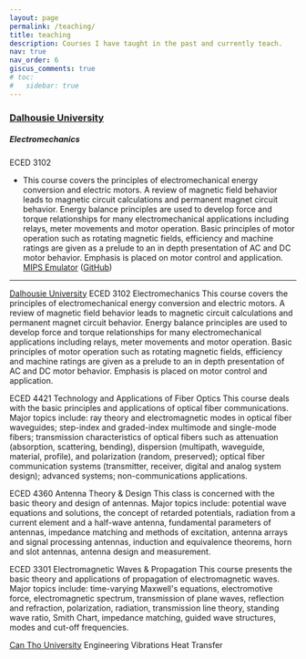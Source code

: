 ```yaml
---
layout: page
permalink: /teaching/
title: teaching
description: Courses I have taught in the past and currently teach.
nav: true
nav_order: 6
giscus_comments: true
# toc:
#   sidebar: true
---
```


<h3 style="color: #4b9cd3;" id="Dalhousie University"><a href="https://www.dal.ca/">Dalhousie University</a></h3>
<!-- COMP 541 (Digital Logic and Computer Design) -->
<div class="card mt-3">
  <div class="p-3">
    <div class="row">
      <div class="col-sm-10">
        <h5 id="comp311" class="card-title">Electromechanics</h5>
      </div>
      <div class="col-sm-2 text-sm-right">
        <span class="badge">
          ECED 3102
        </span>
      </div>
    </div>
    <ul class="card-text font-weight-light list-group list-group-flush">
      <li class="list-group-item">
        <div class="row">
          <div class="col-sm-9">
            This course covers the principles of electromechanical energy conversion and electric motors. A review of magnetic field behavior leads to magnetic circuit calculations and permanent magnet circuit behavior. Energy balance principles are used to develop force and torque relationships for many electromechanical applications including relays, meter movements and motor operation. Basic principles of motor operation such as rotating magnetic fields, efficiency and machine ratings are given as a prelude to an in depth presentation of AC and DC motor behavior. Emphasis is placed on motor control and application.
          </div>
          <div class="col-sm-3">
            <a href="/projects/mips-emulator">MIPS Emulator</a>&nbsp;(<a href="https://github.com/madiali/mips-emulator">GitHub</a>)
          </div>
        </div>
      </li>
    </ul>
  </div>
</div>

---


[Dalhousie University](https://www.dal.ca/)
ECED 3102 Electromechanics
This course covers the principles of electromechanical energy conversion and electric motors. A review of magnetic field behavior leads to magnetic circuit calculations and permanent magnet circuit behavior. Energy balance principles are used to develop force and torque relationships for many electromechanical applications including relays, meter movements and motor operation. Basic principles of motor operation such as rotating magnetic fields, efficiency and machine ratings are given as a prelude to an in depth presentation of AC and DC motor behavior. Emphasis is placed on motor control and application.

ECED 4421   Technology and Applications of Fiber Optics
This course deals with the basic principles and applications of optical fiber communications. Major topics include: ray theory and electromagnetic modes in optical fiber waveguides; step-index and graded-index multimode and single-mode fibers; transmission characteristics of optical fibers such as attenuation (absorption, scattering, bending), dispersion (multipath, waveguide, material, profile), and polarization (random, preserved); optical fiber communication systems (transmitter, receiver, digital and analog system design); advanced systems; non-communications applications.

ECED 4360   Antenna Theory & Design
This class is concerned with the basic theory and design of antennas. Major topics include: potential wave equations and solutions, the concept of retarded potentials, radiation from a current element and a half-wave antenna, fundamental parameters of antennas, impedance matching and methods of excitation, antenna arrays and signal processing antennas, induction and equivalence theorems, horn and slot antennas, antenna design and measurement.

ECED 3301   Electromagnetic Waves & Propagation
This course presents the basic theory and applications of propagation of electromagnetic waves. Major topics include: time-varying Maxwell's equations, electromotive force, electromagnetic spectrum, transmission of plane waves, reflection and refraction, polarization, radiation, transmission line theory, standing wave ratio, Smith Chart, impedance matching, guided wave structures, modes and cut-off frequencies.

[Can Tho University](https://www.ctu.edu.vn/)
Engineering Vibrations
Heat Transfer
